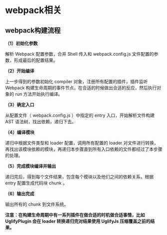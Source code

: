 # webpack相关



## webpack构建流程

**（1）初始化参数**

解析 Webpack 配置参数，合并 Shell 传入和 webpack.config.js 文件配置的参数，形成最后的配置结果。

**（2）开始编译**

上一步得到的参数初始化 compiler 对象，注册所有配置的插件，插件监听 Webpack 构建生命周期的事件节点，在合适的时候做出合适的反应，然后执行对象的 run 方法开始执行编译。

**（3）确定入口**

从配置文件（ webpack.config.js ）中指定的 entry 入口，开始解析文件构建 AST 语法树，找出依赖，递归下去。

**（4）编译模块**

递归中根据文件类型和 loader 配置，调用所有配置的 loader 对文件进行转换，再找出该模块依赖的模块，再递归本步骤直到所有入口依赖的文件都经过了本步骤的处理。

**（5）完成模块编译并输出**

递归完后，得到每个文件结果，包含每个模块以及他们之间的依赖关系，根据 entry 配置生成代码块 chunk 。

**（6）输出完成**

输出所有的 chunk 到文件系统。

**注意：在构建生命周期中有一系列插件在做合适的时机做合适事情，比如 UglifyPlugin 会在 loader 转换递归完对结果使用 UglifyJs 压缩覆盖之前的结果。**